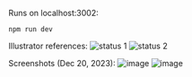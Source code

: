 Runs on localhost:3002:

`npm run dev`

Illustrator references:
![status 1](https://github.com/kade-ddnkv/p5G-status-ui/assets/88973774/852ee7dc-bdb6-4fe6-8aa0-a8eb0a088587)
![status 2](https://github.com/kade-ddnkv/p5G-status-ui/assets/88973774/d72c7222-5aae-41c4-855c-013a40fc9bc4)

Screenshots (Dec 20, 2023):
![image](https://github.com/kade-ddnkv/p5G-status-ui/assets/88973774/4b8058ef-3267-461a-8192-4e110b6d63f7)
![image](https://github.com/kade-ddnkv/p5G-status-ui/assets/88973774/20862738-46cc-48d8-b2a7-81949f46bf88)
